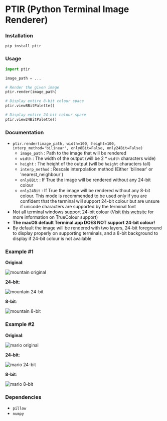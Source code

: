 # PTIR (Python Terminal Image Renderer)

### Installation
`pip install ptir`

### Usage
```python
import ptir

image_path = ...

# Render the given image
ptir.render(image_path)

# Display entire 8-bit colour space
ptir.view8BitPalette()

# Display entire 24-bit colour space
ptir.view24BitPalette()
```
### Documentation
- `ptir.render(image_path, width=100, height=100, interp_method='bilinear', only8Bit=False, only24Bit=False)`
  - `image_path` : Path to the image that will be rendered
  - `width` : The width of the output (will be 2 * `width` characters wide)
  - `height` : The height of the output (will be `height` characters tall)
  - `interp_method` : Rescale interpolation method (Either 'bilinear' or 'nearest_neighbour')
  - `only8Bit` : If True the image will be rendered without any 24-bit colour 
  - `only24Bit` : If True the image will be rendered without any 8-bit colour. This mode is recommended to be used only if you are confident that the terminal will support 24-bit colour but are unsure if unicode characters are supported by the terminal font
- Not all terminal windows support 24-bit colour (Visit [this website](https://gist.github.com/XVilka/8346728) for more information on TrueColour support)
- **The macOS default Terminal.app DOES NOT support 24-bit colour!**
- By default the image will be rendered with two layers, 24-bit foreground to display properly on supporting terminals, and a 8-bit background to display if 24-bit colour is not available
  
### Example #1
**Original**:

![mountain original](https://joshbra.gg/mountain.jpeg)

**24-bit**:

![mountain 24-bit](https://joshbra.gg/mountain24.png)

**8-bit**:

![mountain 8-bit](https://joshbra.gg/mountain8.png)

### Example #2
**Original**:

![mario original](https://joshbra.gg/mario.jpg)

**24-bit**:

![mario 24-bit](https://joshbra.gg/mario24.png)

**8-bit**:

![mario 8-bit](https://joshbra.gg/mario8.png)

### Dependencies
- `pillow`
- `numpy`
